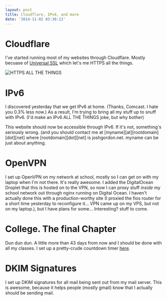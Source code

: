 ```yaml
---
layout: post
title: Cloudflare, IPv6, and more
date: '2014-11-02 03:38:12'
---
```


# Cloudflare
I've started running most of my websites through Cloudflare. Mostly becuase of [Universal SSL](https://blog.cloudflare.com/introducing-universal-ssl/) which let's me HTTPS all the things. 

![HTTPS ALL THE THINGS](https://i.imgur.com/Nzbj58P.jpg)

# IPv6
I discovered yesterday that we get IPv6 at home. (Thanks, Comcast. I hate you 0.3% less now.) As a result, I'm trying to bring all my stuff up to snuff with IPv6. (I'd make an IPv6 ALL THE THINGS joke, but why bother) 

This website should now be accessible through IPv6. If it's not, something's seriously wrong. (and you should contact me at [myname][at][rootdomain][dot][net] where [rootdomain][dot][net] is joshgordon.net. myname can be just about anything. 

# OpenVPN
I set up OpenVPN on my network at school, mostly so I can get on with my laptop when I'm not there. It's really awesome. I added the DigitalOcean Droplet that this is hosted on to the VPN, so now I can proxy stuff *inside* my school network out through nginx running on Digital Ocean. I haven't actually done this with a production-worthy site (I proxied the fios router for a short time yesterday to reconfigure it... VPN came up on my VPS, but not on my laptop.), but I have plans for some... Interesting? stuff to come. 

# College. The final Chapter
Dun dun dun. A little more than 43 days from now and I should be done with all my classes. I set up a pretty-crude countdown timer [here](https://jgordon.me/countdown). 

# DKIM Signatures
I set up DKIM signatures for all mail being sent out from my mail server. This is awesome, because it helps people (mostly gmail) know that I actually should be sending mail. 